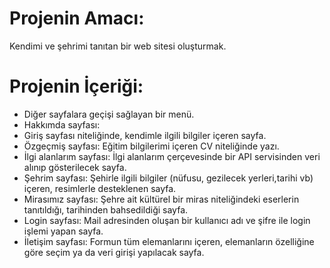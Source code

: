 # Projenin Amacı:
Kendimi ve şehrimi tanıtan bir web sitesi oluşturmak.
# Projenin İçeriği:
- Diğer sayfalara geçişi sağlayan bir menü.
- Hakkımda sayfası: 
- Giriş sayfası niteliğinde, kendimle ilgili bilgiler içeren sayfa.
- Özgeçmiş sayfası: 
 Eğitim bilgilerimi içeren CV niteliğinde yazı.
- İlgi alanlarım sayfası: 
 İlgi alanlarım çerçevesinde bir API servisinden veri alınıp gösterilecek sayfa.
- Şehrim sayfası: 
 Şehirle ilgili bilgiler (nüfusu, gezilecek yerleri,tarihi vb) içeren, resimlerle desteklenen sayfa.
- Mirasımız sayfası:
 Şehre ait kültürel bir miras niteliğindeki eserlerin tanıtıldığı, tarihinden bahsedildiği sayfa.
- Login sayfası: 
 Mail adresinden oluşan bir kullanıcı adı ve şifre ile login işlemi yapan sayfa.
- İletişim sayfası:
 Formun tüm elemanlarını içeren, elemanların özelliğine göre seçim ya da veri girişi yapılacak sayfa.

